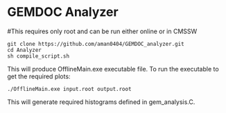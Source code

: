 # GEMDOC Analyzer
#This requires only root and can be run either online or in CMSSW

```
git clone https://github.com/aman0404/GEMDOC_analyzer.git
cd Analyzer
sh compile_script.sh
```

This will produce OfflineMain.exe executable file. To run the executable to get the required plots:

```
./OfflineMain.exe input.root output.root
```

This will generate required histograms defined in gem_analysis.C.
